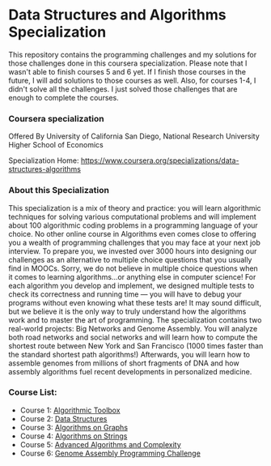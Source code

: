 # Data Structures and Algorithms Specialization

This repository contains the programming challenges and my solutions for those challenges done in this coursera specialization. Please note that I wasn't able to finish courses 5 and 6 yet. If I finish those courses in the future, I will add solutions to those courses as well. Also, for courses 1-4, I didn't solve all the challenges. I just solved those challenges that are enough to complete the courses.

### Coursera specialization

Offered By University of California San Diego, National Research University Higher School of Economics

Specialization Home: https://www.coursera.org/specializations/data-structures-algorithms

### About this Specialization
This specialization is a mix of theory and practice: you will learn algorithmic techniques for solving various computational problems and will implement about 100 algorithmic coding problems in a programming language of your choice. No other online course in Algorithms even comes close to offering you a wealth of programming challenges that you may face at your next job interview. To prepare you, we invested over 3000 hours into designing our challenges as an alternative to multiple choice questions that you usually find in MOOCs. Sorry, we do not believe in multiple choice questions when it comes to learning algorithms...or anything else in computer science! For each algorithm you develop and implement, we designed multiple tests to check its correctness and running time — you will have to debug your programs without even knowing what these tests are! It may sound difficult, but we believe it is the only way to truly understand how the algorithms work and to master the art of programming. The specialization contains two real-world projects: Big Networks and Genome Assembly. You will analyze both road networks and social networks and will learn how to compute the shortest route between New York and San Francisco (1000 times faster than the standard shortest path algorithms!) Afterwards, you will learn how to assemble genomes from millions of short fragments of DNA and how assembly algorithms fuel recent developments in personalized medicine.

### Course List:
* Course 1: [Algorithmic Toolbox](https://www.coursera.org/learn/algorithmic-toolbox)
* Course 2: [Data Structures](https://www.coursera.org/learn/data-structures)
* Course 3: [Algorithms on Graphs](https://www.coursera.org/learn/algorithms-on-graphs)
* Course 4: [Algorithms on Strings](https://www.coursera.org/learn/algorithms-on-strings)
* Course 5: [Advanced Algorithms and Complexity](https://www.coursera.org/learn/advanced-algorithms-and-complexity)
* Course 6: [Genome Assembly Programming Challenge](https://www.coursera.org/learn/assembling-genomes)
